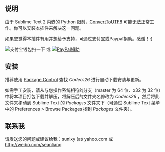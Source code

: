 说明
------------------
由于 Sublime Text 2 内嵌的 Python 限制，[ConvertToUTF8](https://github.com/seanliang/ConvertToUTF8) 可能无法正常工作。你可以安装本插件来解决这一问题。

如果您觉得本插件有用并想给予支持，可通过支付宝或Paypal捐助。感谢！:)

![支付宝钱包扫一下](http://dl.dropboxusercontent.com/u/31937639/alipay_code.png) 或 
[![PayPal捐助](https://www.paypalobjects.com/en_US/i/btn/btn_donate_LG.gif)](https://www.paypal.com/cgi-bin/webscr?cmd=_donations&business=GP6Y25N7Q9E26&lc=US&item_name=Buy%20me%20a%20cup%20of%20coffee&item_number=ConvertToUTF8&no_note=0&currency_code=USD&bn=PP%2dDonationsBF%3abtn_donate_LG%2egif%3aNonHostedGuest)

安装
------------------
推荐使用 [Package Control](http://wbond.net/sublime_packages/package_control) 查找 *Codecs26* 进行自动下载安装与更新。

如需手工安装，请从与您操作系统相符的分支（master 为 64 位、x32 为 32 位）中将本项目打包下载并解压，将解压后的文件夹名修改为 *Codecs26* ，然后将此文件夹移动到 Sublime Text 的 *Packages* 文件夹下（可通过 Sublime Text 菜单中的 Preferences > Browse Packages 找到 *Packages* 文件夹）。

联系我
------------------
请发送您的问题或建议给我：sunlxy (at) yahoo.com 或 http://weibo.com/seanliang
